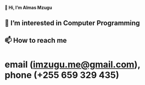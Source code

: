 #### 👋 Hi, I’m Almas Mzugu
## 👀 I’m interested in Computer Programming
## 📫 How to reach me 
# email (imzugu.me@gmail.com),  phone (+255 659 329 435)

<!---
mzugu/mzugu is a ✨ special ✨ repository because its `README.md` (this file) appears on your GitHub profile.
You can click the Preview link to take a look at your changes.
--->
